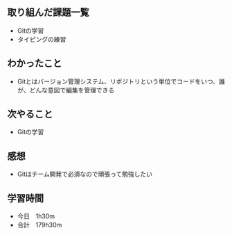 ## 取り組んだ課題一覧
- Gitの学習
- タイピングの練習
## わかったこと
- Gitとはバージョン管理システム、リポジトリという単位でコードをいつ、誰が、どんな意図で編集を管理できる
## 次やること
-  Gitの学習
## 感想
- Gitはチーム開発で必須なので頑張って勉強したい
## 学習時間
- 今日　1h30m
- 合計　179h30m
